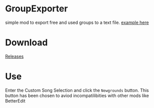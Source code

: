 # GroupExporter

simple mod to export free and used groups to a text file.
[example here](https://github.com/iAndyHD3/GroupExporter/blob/main/example-output.txt)

# Download
[Releases](https://github.com/iAndyHD3/GroupExporter/releases/latest)

# Use
Enter the Custom Song Selection and click the `Newgrounds` button. This button has been chosen to aviod incompatilibities with other mods like BetterEdit

